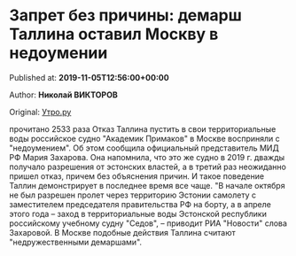
# Запрет без причины: демарш Таллина оставил Москву в недоумении

Published at: **2019-11-05T12:56:00+00:00**

Author: **Николай ВИКТОРОВ**

Original: [Утро.ру](https://utro.ru/life/2019/11/05/1423318.shtml)

прочитано 2533 раза
Отказ Таллина пустить в свои территориальные воды российское судно "Академик Примаков" в Москве восприняли с "недоумением". Об этом сообщила официальный представитель МИД РФ Мария Захарова.
Она напомнила, что это же судно в 2019 г. дважды получало разрешения от эстонских властей, а в третий раз неожиданно пришел отказ, причем без объяснения причин. И такое поведение Таллин демонстрирует в последнее время все чаще.
"В начале октября не был разрешен пролет через территорию Эстонии самолету с заместителем председателя правительства РФ на борту, а в апреле этого года – заход в территориальные воды Эстонской республики российскому учебному судну "Седов", – приводит РИА "Новости" слова Захаровой.
В Москве подобные действия Таллина считают "недружественными демаршами".
